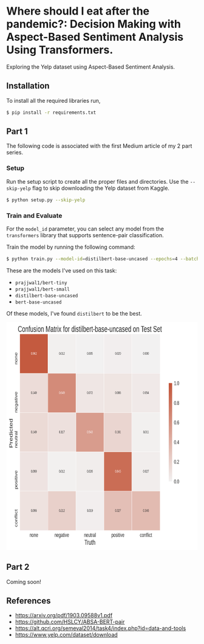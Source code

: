 # Where should I eat after the pandemic?: Decision Making with Aspect-Based Sentiment Analysis Using Transformers.
Exploring the Yelp dataset using Aspect-Based Sentiment Analysis.

## Installation

To install all the required libraries run,
```sh
$ pip install -r requirements.txt
```

## Part 1

The following code is associated with the first Medium article of my 2 part series.

### Setup
Run the setup script to create all the proper files and directories. Use the `--skip-yelp` flag to skip downloading the Yelp dataset from Kaggle.
```sh
$ python setup.py --skip-yelp
```

### Train and Evaluate
For the `model_id` parameter, you can select any model from the `transformers` library that supports sentence-pair classification.

Train the model by running the following command:
```sh
$ python train.py --model-id=distilbert-base-uncased --epochs=4 --batch-size=24 --lr=5e-2
```

These are the models I've used on this task:
* `prajjwal1/bert-tiny`
* `prajjwal1/bert-small`
* `distilbert-base-uncased`
* `bert-base-uncased`

Of these models, I've found `distilbert` to be the best.

<img src="charts/distilbert-base-uncased/confusion.png" alt="drawing" height="600" width="750"/>


## Part 2

Coming soon!

## References
* https://arxiv.org/pdf/1903.09588v1.pdf
* https://github.com/HSLCY/ABSA-BERT-pair
* https://alt.qcri.org/semeval2014/task4/index.php?id=data-and-tools
* https://www.yelp.com/dataset/download
